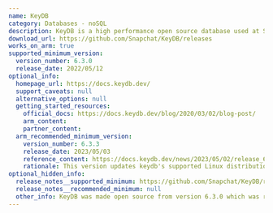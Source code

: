 ```yaml
---
name: KeyDB
category: Databases - noSQL
description: KeyDB is a high performance open source database used at Snap, and a powerful drop-in alternative to Redis.
download_url: https://github.com/Snapchat/KeyDB/releases
works_on_arm: true
supported_minimum_version:
  version_number: 6.3.0
  release_date: 2022/05/12
optional_info:
  homepage_url: https://docs.keydb.dev/
  support_caveats: null
  alternative_options: null
  getting_started_resources:
    official_docs: https://docs.keydb.dev/blog/2020/03/02/blog-post/
    arm_content:
    partner_content:
  arm_recommended_minimum_version:
    version_number: 6.3.3
    release_date: 2023/05/03
    reference_content: https://docs.keydb.dev/news/2023/05/02/release_6_3_3/
    rationale: This version updates keydb's supported Linux distributions and base images to better support KeyDB FLASH & C++17 features. The release includes updates to the KeyDB FLASH feature, such as updating RocksDB to v7.9.2 and fixing race conditions in prefetching keys asynchronously. These improvements can enhance the performance and stability of KeyDB when using FLASH storage.
optional_hidden_info:
  release_notes__supported_minimum: https://github.com/Snapchat/KeyDB/releases/tag/v6.3.0
  release_notes__recommended_minimum: null
  other_info: KeyDB was made open source from version 6.3.0 which was released on May 12, 2022. However, the ARM support was first added in the version [0.9.3](https://github.com/Snapchat/KeyDB/releases/tag/v0.9.3) which was released on March 25, 2019.
---
```

